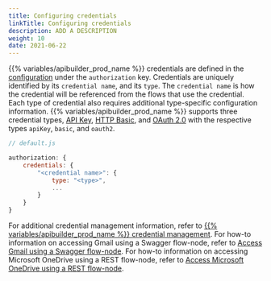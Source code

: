 ```yaml
---
title: Configuring credentials
linkTitle: Configuring credentials
description: ADD A DESCRIPTION
weight: 10
date: 2021-06-22
---
```


{{% variables/apibuilder_prod_name %}} credentials are defined in the [configuration](/docs/developer_guide/project/configuration/project_configuration/) under the `authorization` key. Credentials are uniquely identified by its `credential name`, and its `type`. The `credential name` is how the credential will be referenced from the flows that use the credential. Each type of credential also requires additional type-specific configuration information. {{% variables/apibuilder_prod_name %}} supports three credential types, [API Key](/docs/developer_guide/credentials/configuring_credentials/api_key_credentials/), [HTTP Basic](/docs/developer_guide/credentials/configuring_credentials/http_basic_credentials/), and [OAuth 2.0](/docs/developer_guide/credentials/configuring_credentials/oauth_2.0_credentials/) with the respective types `apiKey`, `basic`, and `oauth2`.

```javascript
// default.js

authorization: {
    credentials: {
        "<credential name>": {
            type: "<type>",
            ...
        }
    }
}
```

For additional credential management information, refer to [{{% variables/apibuilder_prod_name %}} credential management](https://devblog.axway.com/apis/new-release-api-builder-standalone-with-credential-management/). For how-to information on accessing Gmail using a Swagger flow-node, refer to [Access Gmail using a Swagger flow-node](/docs/how_to/authorization__access_gmail_using_swagger_flow-node/). For how-to information on accessing Microsoft OneDrive using a REST flow-node, refer to [Access Microsoft OneDrive using a REST flow-node](/docs/how_to/authorization__access_microsoft_onedrive_using_rest_flow-node/).
